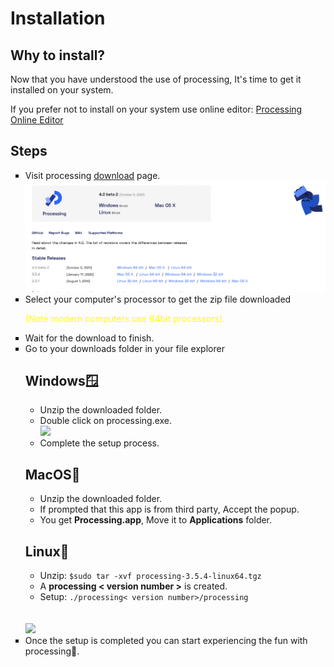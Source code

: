 # Installation

## Why to install?
Now that you have understood the use of processing, It's time to get it installed on your system.

If you prefer not to install on your system use online editor: [Processing Online Editor](https://hello.processing.org/editor/#editor)

## Steps
<ul style="list-style-type:square;">
<li>Visit processing <a href="https://processing.org/download">download</a> page.</li>
<img src="Installation.png" alit="Installation photo" />
<li>Select your computer's processor to get the zip file downloaded <p style="color:yellow">(Note modern computers use 64bit processors).</p></li>
<li>Wait for the download to finish.</li>
<li>Go to your downloads folder in your file explorer</li>
<h2>Windows🪟</h2>
<ul>
<li>Unzip the downloaded folder.</li>
<li>Double click on processing.exe.</li>
<img src="https://images.squarespace-cdn.com/content/v1/533a5f1be4b00bb34469c085/1584110173506-YE7IBC9UZLR0VYAIM6FE/Open+processing.PNG?format=1500w" alit="Installation photo" />
<li>Complete the setup process.</li>
</ul>
<h2>MacOS🍎</h2>
<ul>
<li>Unzip the downloaded folder.</li>
<li>If prompted that this app is from third party, Accept the popup.</li>
<li>You get <b>Processing.app</b>, Move it to <b>Applications</b> folder.</li>
</ul>
<h2>Linux💾</h2>
<ul>
<li>Unzip: <code>$sudo tar -xvf processing-3.5.4-linux64.tgz</code></li>
<li>A <b>processing < version number ></b> is created.</li>
<li>Setup: <code>./processing< version number>/processing</code></li>
</ul>
<br></br>
<img src="https://images.squarespace-cdn.com/content/v1/533a5f1be4b00bb34469c085/1584110261571-ZB4EZY7D2SOWKH8MOTYG/Processing+picture.PNG?format=1500w" alit="Installation photo" />

<li>Once the setup is completed you can start experiencing the fun with processing🎉.</li>